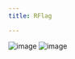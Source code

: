 ```yaml
---
title: RFlag

---
```


![image](https://hackmd.io/_uploads/rJYj3zFwll.png)
![image](https://hackmd.io/_uploads/SyuTpMKPxe.png)

